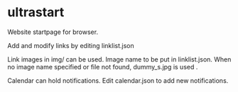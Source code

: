 # ultrastart
Website startpage for browser. 

Add and modify links by editing linklist.json

Link images in img/ can be used. Image name to be put in linklist.json.
When no image name specified or file not found, dummy_s.jpg is used .

Calendar can hold notifications. Edit calendar.json to add new notifications.
